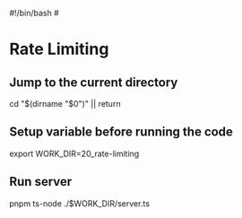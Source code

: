 #!/bin/bash # <!-- markdownlint-disable-line MD018 MD041 -->

# Rate Limiting

## Jump to the current directory

cd "$(dirname "$0")" || return

## Setup variable before running the code

export WORK_DIR=20_rate-limiting

## Run server

pnpm ts-node ./$WORK_DIR/server.ts

